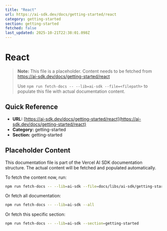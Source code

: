 ```yaml
---
title: "React"
url: https://ai-sdk.dev/docs/getting-started/react
category: getting-started
section: getting-started
fetched: false
last_updated: 2025-10-21T22:38:01.098Z
---
```


# React

> **Note:** This file is a placeholder. Content needs to be fetched from https://ai-sdk.dev/docs/getting-started/react
>
> Use `npm run fetch-docs -- --lib=ai-sdk --file=<filepath>` to populate this file with actual documentation content.

## Quick Reference

- **URL:** [https://ai-sdk.dev/docs/getting-started/react](https://ai-sdk.dev/docs/getting-started/react)
- **Category:** getting-started
- **Section:** getting-started

## Placeholder Content

This documentation file is part of the Vercel AI SDK documentation structure.
The actual content will be fetched and populated automatically.

To fetch the content now, run:

```bash
npm run fetch-docs -- --lib=ai-sdk --file=docs/libs/ai-sdk/getting-started/react.md
```

Or fetch all documentation:

```bash
npm run fetch-docs -- --lib=ai-sdk --all
```

Or fetch this specific section:

```bash
npm run fetch-docs -- --lib=ai-sdk --section=getting-started
```
